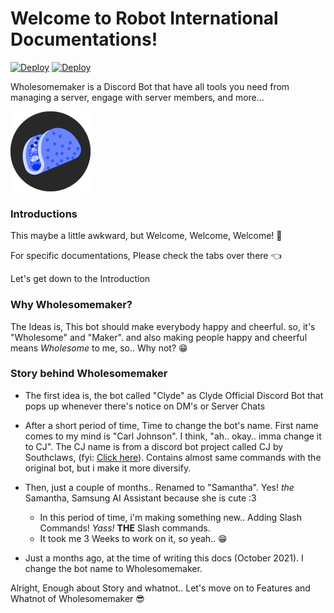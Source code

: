 # Welcome to Robot International Documentations!

[![Deploy](https://github.com/wholesomeland/madeline/actions/workflows/build.yml/badge.svg)](https://github.com/wholesomeland/madeline/actions/workflows/build.yml) [![Deploy](https://www.herokucdn.com/deploy/button.svg)](https://heroku.com/deploy?template=https://github.com/wholesomeland/madeline)

Wholesomemaker is a Discord Bot that have all tools you need from managing a server, engage with server members, and more...

![Robot International](images/RobotIntern.png)

### Introductions

This maybe a little awkward, but Welcome, Welcome, Welcome! 🥂

For specific documentations, Please check the tabs over there 👈

Let's get down to the Introduction

### Why Wholesomemaker?

The Ideas is, This bot should make everybody happy and cheerful. so, it's "Wholesome" and "Maker". and also making people happy and cheerful means _Wholesome_ to me, so.. Why not? 😁

### Story behind Wholesomemaker

- The first idea is, the bot called "Clyde" as Clyde Official Discord Bot that pops up whenever there's notice on DM's or Server Chats

- After a short period of time, Time to change the bot's name. First name comes to my mind is "Carl Johnson". I think, "ah.. okay.. imma change it to CJ". The CJ name is from a discord bot project called CJ by Southclaws, (fyi: [Click here](https://github.com/Southclaws/cj)). Contains almost same commands with the original bot, but i make it more diversify.

- Then, just a couple of months.. Renamed to "Samantha". Yes! *the* Samantha, Samsung AI Assistant because she is cute :3
    - In this period of time, i'm making something new.. Adding Slash Commands! *Yass!* **THE** Slash commands.
    - It took me 3 Weeks to work on it, so yeah.. 😁

- Just a months ago, at the time of writing this docs (October 2021). I change the bot name to Wholesomemaker.

Alright, Enough about Story and whatnot.. Let's move on to Features and Whatnot of Wholesomemaker 😎
